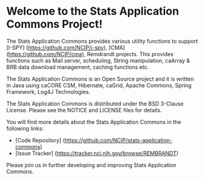 Welcome to the Stats Application Commons Project!
=====================================

The Stats Application Commons provides various utility functions to support [I-SPY] (https://github.com/NCIP/i-spy), [CMA] (https://github.com/NCIP/cma), Remdrandt projects. This provides functions such as Mail server, scheduling, String manipulation, caArray & BRB data download management, caching functions etc.

The Stats Application Commons is an Open Source project and it is written in Java using caCORE CSM, Hibernate, caGrid, Apache Commons, Spring Framework, Log4J Technologies.

The Stats Application Commons is distributed under the BSD 3-Clause License.
Please see the NOTICE and LICENSE files for details.

You will find more details about the Stats Application Commons in the following links:
 * [Code Repository] (https://github.com/NCIP/stats-application-commons)
 * [Issue Tracker] (https://tracker.nci.nih.gov/browse/REMBRANDT)
 
Please join us in further developing and improving Stats Application Commons.
